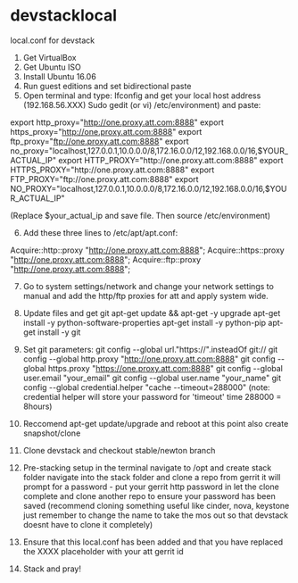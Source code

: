 # devstacklocal
local.conf for devstack

1. Get VirtualBox
2. Get Ubuntu ISO
3. Install Ubuntu 16.06
4. Run guest editions and set bidirectional paste
5. Open terminal and type:
  Ifconfig and get your local host address (192.168.56.XXX)
	Sudo gedit (or vi) /etc/environment) and paste:

export http_proxy="http://one.proxy.att.com:8888"
export https_proxy="http://one.proxy.att.com:8888"
export ftp_proxy="ftp://one.proxy.att.com:8888"
export no_proxy="localhost,127.0.0.1,10.0.0.0/8,172.16.0.0/12,192.168.0.0/16,$YOUR_ACTUAL_IP"
export HTTP_PROXY="http://one.proxy.att.com:8888"
export HTTPS_PROXY="http://one.proxy.att.com:8888"
export FTP_PROXY="ftp://one.proxy.att.com:8888"
export NO_PROXY="localhost,127.0.0.1,10.0.0.0/8,172.16.0.0/12,192.168.0.0/16,$YOUR_ACTUAL_IP"

(Replace $your_actual_ip and save file. Then source /etc/environment)

6. Add these three lines to /etc/apt/apt.conf:

Acquire::http::proxy "http://one.proxy.att.com:8888";
Acquire::https::proxy "http://one.proxy.att.com:8888";
Acquire::ftp::proxy "http://one.proxy.att.com:8888";

7. Go to system settings/network and change your network settings to manual and add the http/ftp proxies for att and apply system wide.

8. Update files and get git
apt-get update && apt-get -y upgrade
apt-get install -y python-software-properties
apt-get install -y python-pip
apt-get install -y git

8. Set git parameters:
git config --global url."https://".insteadOf git://
git config --global http.proxy "http://one.proxy.att.com:8888"
git config --global https.proxy "https://one.proxy.att.com:8888"
git config --global user.email "your_email"
git config --global user.name "your_name"
git config --global credential.helper "cache --timeout=288000"
(note: credential helper will store your password for 'timeout' time 288000 = 8hours)

9. Reccomend apt-get update/upgrade and reboot at this point also create snapshot/clone

10. Clone devstack and checkout stable/newton branch

11. Pre-stacking setup
in the terminal navigate to /opt and create stack folder
navigate into the stack folder and clone a repo from gerrit
it will prompt for a password - put your gerrit http password in
let the clone complete and clone another repo to ensure your password has been saved
(recommend cloning something useful like cinder, nova, keystone just remember to change the name to take the mos out so that devstack doesnt have to clone it completely)

12. Ensure that this local.conf has been added and that you have replaced the XXXX placeholder with your att gerrit id

13. Stack and pray!


